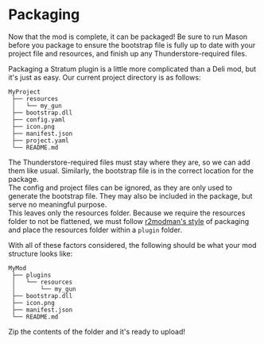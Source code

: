 # Packaging

Now that the mod is complete, it can be packaged! Be sure to run Mason before you package to ensure the bootstrap file is fully up to date with your project file and resources, and finish up any Thunderstore-required files.

Packaging a Stratum plugin is a little more complicated than a Deli mod, but it's just as easy. Our current project directory is as follows:

```text
MyProject
 ├── resources
 │   └── my_gun
 ├── bootstrap.dll
 ├── config.yaml
 ├── icon.png
 ├── manifest.json
 ├── project.yaml
 └── README.md
```

The Thunderstore-required files must stay where they are, so we can add them like usual. Similarly, the bootstrap file is in the correct location for the package.  
The config and project files can be ignored, as they are only used to generate the bootstrap file. They may also be included in the package, but serve no meaningful purpose.  
This leaves only the resources folder. Because we require the resources folder to not be flattened, we must follow [r2modman's style](https://github.com/ebkr/r2modmanPlus/wiki/Structuring-your-Thunderstore-package) of packaging and place the resources folder within a `plugin` folder.

With all of these factors considered, the following should be what your mod structure looks like:

```text
MyMod
 ├── plugins
 │   └── resources
 │       └── my_gun
 ├── bootstrap.dll
 ├── icon.png
 ├── manifest.json
 └── README.md
```

Zip the contents of the folder and it's ready to upload!
